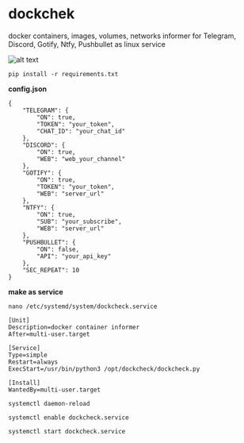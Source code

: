 # dockchek
docker containers, images, volumes, networks informer for Telegram, Discord, Gotify, Ntfy, Pushbullet as linux service

![alt text](https://github.com/2boom-ua/dockchek/blob/main/screen.jpg?raw=true)

```
pip install -r requirements.txt
```

**config.json**
```
{
	"TELEGRAM": {
		"ON": true,
		"TOKEN": "your_token",
		"CHAT_ID": "your_chat_id"
	},
	"DISCORD": {
		"ON": true,
		"WEB": "web_your_channel"
	},
	"GOTIFY": {
		"ON": true,
		"TOKEN": "your_token",
		"WEB": "server_url"
	},
	"NTFY": {
		"ON": true,
		"SUB": "your_subscribe",
		"WEB": "server_url"
	},
	"PUSHBULLET": {
		"ON": false,
		"API": "your_api_key"
	},
	"SEC_REPEAT": 10
}
```
**make as service**
```
nano /etc/systemd/system/dockcheck.service
```
```
[Unit]
Description=docker container informer
After=multi-user.target

[Service]
Type=simple
Restart=always
ExecStart=/usr/bin/python3 /opt/dockcheck/dockcheck.py

[Install]
WantedBy=multi-user.target
```
```
systemctl daemon-reload
```
```
systemctl enable dockcheck.service
```
```
systemctl start dockcheck.service
```

